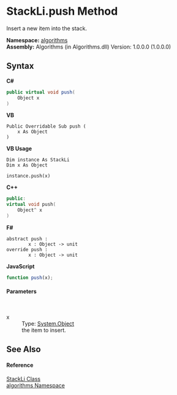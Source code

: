 # StackLi.push Method 
 

Insert a new item into the stack.

**Namespace:**&nbsp;<a href="82f88b43-fdc9-bc99-9558-75fce96d448f">algorithms</a><br />**Assembly:**&nbsp;Algorithms (in Algorithms.dll) Version: 1.0.0.0 (1.0.0.0)

## Syntax

**C#**<br />
``` C#
public virtual void push(
	Object x
)
```

**VB**<br />
``` VB
Public Overridable Sub push ( 
	x As Object
)
```

**VB Usage**<br />
``` VB Usage
Dim instance As StackLi
Dim x As Object

instance.push(x)
```

**C++**<br />
``` C++
public:
virtual void push(
	Object^ x
)
```

**F#**<br />
``` F#
abstract push : 
        x : Object -> unit 
override push : 
        x : Object -> unit 
```

**JavaScript**<br />
``` JavaScript
function push(x);
```


#### Parameters
&nbsp;<dl><dt>x</dt><dd>Type: <a href="http://msdn2.microsoft.com/en-us/library/e5kfa45b" target="_blank">System.Object</a><br />the item to insert.</dd></dl>

## See Also


#### Reference
<a href="f50a879f-1078-f436-0dc0-060e73da3c39">StackLi Class</a><br /><a href="82f88b43-fdc9-bc99-9558-75fce96d448f">algorithms Namespace</a><br />